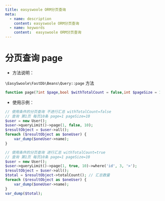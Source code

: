 ```yaml
---
title: easyswoole ORM分页查询
meta:
  - name: description
    content: easyswoole ORM分页查询
  - name: keywords
    content:  easyswoole ORM分页查询
---
```


# 分页查询 page

- 方法说明：

```\EasySwoole\FastDb\Beans\Query::page``` 方法

```php
function page(?int $page,bool $withTotalCount = false,int $pageSize = 10): Query
```

- 使用示例：

```php
// 使用条件的分页查询 不进行汇总 withTotalCount=false
// 查询 第1页 每页10条 page=1 pageSize=10
$user = new User();
$user->queryLimit()->page(1, false, 10);
$resultObject = $user->all();
foreach ($resultObject as $oneUser) {
    var_dump($oneUser->name);
}

// 使用条件的分页查询 进行汇总 withTotalCount=true
// 查询 第1页 每页10条 page=1 pageSize=10
$user = new User();
$user->queryLimit()->page(1, true, 10)->where('id', 3, '>');
$resultObject = $user->all();
$total = $resultObject->totalCount(); // 汇总数量
foreach ($resultObject as $oneUser) {
    var_dump($oneUser->name);
}
var_dump($total);
```
